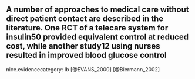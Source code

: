 A number of approaches to medical care without direct patient contact are described in the literature. One RCT of a telecare system for insulin50 provided equivalent control at reduced cost, while another study12 using nurses resulted in improved blood glucose control
---
 nice.evidencecategory: Ib
[@EVANS_2000]
[@Biermann_2002]

